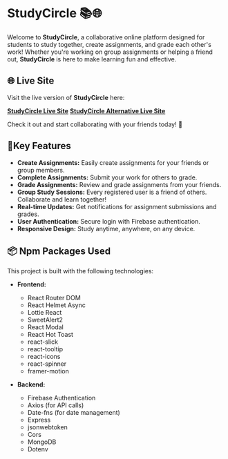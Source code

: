 # StudyCircle 📚🌐

Welcome to **StudyCircle**, a collaborative online platform designed for students to study together, create assignments, and grade each other's work! Whether you're working on group assignments or helping a friend out, **StudyCircle** is here to make learning fun and effective.

## 🌐 Live Site

Visit the live version of **StudyCircle** here:

[**StudyCircle Live Site**](https://study-circle-face7.web.app/)
[**StudyCircle Alternative Live Site**](https://study-circle.netlify.app/)

Check it out and start collaborating with your friends today! 🚀

## 🚀Key Features

- **Create Assignments:** Easily create assignments for your friends or group members.
- **Complete Assignments:** Submit your work for others to grade.
- **Grade Assignments:** Review and grade assignments from your friends.
- **Group Study Sessions:** Every registered user is a friend of others. Collaborate and learn together!
- **Real-time Updates:** Get notifications for assignment submissions and grades.
- **User Authentication:** Secure login with Firebase authentication.
- **Responsive Design:** Study anytime, anywhere, on any device.

## 📦 Npm Packages Used

This project is built with the following technologies:

- **Frontend:**

  - React Router DOM
  - React Helmet Async
  - Lottie React
  - SweetAlert2
  - React Modal
  - React Hot Toast
  - react-slick
  - react-tooltip
  - react-icons
  - react-spinner
  - framer-motion

- **Backend:**
  - Firebase Authentication
  - Axios (for API calls)
  - Date-fns (for date management)
  - Express
  - jsonwebtoken
  - Cors
  - MongoDB
  - Dotenv
